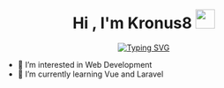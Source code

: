 <h1 align="center">Hi , I'm Kronus8 <img src="https://media.giphy.com/media/hvRJCLFzcasrR4ia7z/giphy.gif" width="35"></h1>
<p align="center"><a href="https://git.io/typing-svg"><img src="https://readme-typing-svg.herokuapp.com?font=Fira+Code&pause=1000&width=500&height=50&lines=Software+Engineer;Love+to+learn+new+things!" alt="Typing SVG" /></a></p>

- 👀 I’m interested in Web Development
- 🌱 I’m currently learning Vue and Laravel
